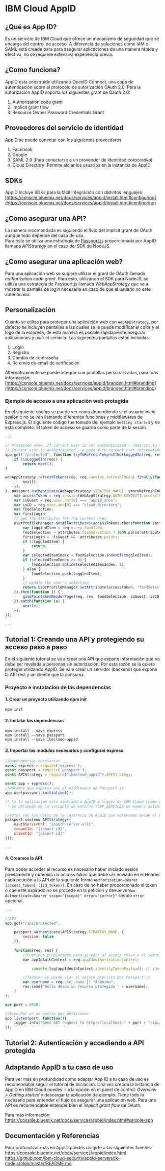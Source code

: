 IBM Cloud AppID
======

## ¿Qué es App ID?
Es un servicio de IBM Cloud que ofrece un mecanismo de seguridad que se encarga del control de acceso. 
A diferencia de soluciones como IAM o SAML está creada para para asegurar aplicaciones de una manera rápida y efectiva, no se requiere extensiva experiencia previa.

## ¿Como funciona?
AppID esta construido utilizando OpenID Connect, una capa de autenticación sobre el protocolo de autorización OAuth 2.0. Para la autorización AppID soporta los siguientes grant de Oauth 2.0:  
1. Authorization code grant  
2. Implicit grant flow
3. Resource Owner Password Credentials Grant  

## Proveedores del servicio de identidad
AppID se puede conectar con los siguientes proveedores  
1. Facebook
2. Google
3. SAML 2.0 (Para conectarse a un proveedor de identidad corporativo)
4. Cloud Directory: Permite alojar los usuarios en la instancia de AppID

## SDKs
AppID incluye SDKs para la fácil integración con distintos lenguajes: [https://console.bluemix.net/docs/services/appid/install.html#configuring](https://console.bluemix.net/docs/services/appid/install.html#configuring)

## ¿Como asegurar una API?
La manera recomendada es siguiendo el flujo del implicit grant de OAuth aunque todo depende del caso de uso.  
Para esto se utiliza una estrategia de [Passport.js](http://www.passportjs.org/) proporcionada por AppID llamada *APIStrategy* en el caso del SDK de NodeJS.   

## ¿Como asegurar una aplicación web?
Para una aplicación web se sugiere utilizar el grant de OAuth llamado *authorization code grant*. Para esto, utilizando el SDK para NodeJS, se utiliza una estrategia de Passport.js llamada *WebAppStrategy* que va a mostrar la pantalla de login necesaria en caso de que el usuario no este autenticado.

## Personalización
Cuanto se utiliza para proteger una aplicación web con `WebAppStrategy`, por defecto se incluyen pantallas a las cuales se le puede modificar el color y el logo de la empresa, de esta manera es posible rápidamente asegurar aplicaciones y usar el servicio. Las siguientes pantallas están incluidas:  
1. Login
2. Registro
3. Cambio de contraseña
4. Re envio de email de verificación  

Alternativamente se puede integrar con pantallas personalizadas, para más información: [https://console.bluemix.net/docs/services/appid/branded.html#branding](https://console.bluemix.net/docs/services/appid/branded.html#branding)

### Ejemplo de acceso a una aplicación web protegida
En el siguiente código se puede ver como dependiendo si el usuario inició sesión o no se van llamando diferentes funciones y middlewares de Express.js. El siguiente código fue tomado del ejemplo `Getting started` y no está completo. El token de acceso se guarda como parte de la sesión.
```javascript
...

// Protected area. If current user is not authenticated - redirect to the login widget will be returned.
// In case user is authenticated - a page with current user information will be returned.
app.get("/protected", function tryToRefreshTokensIfNotLoggedIn(req, res, next) {
	if (isLoggedIn(req)) {
		return next();
}

webAppStrategy.refreshTokens(req, req.cookies.refreshToken).finally(function() {
		next();
	});
}, passport.authenticate(WebAppStrategy.STRATEGY_NAME), storeRefreshTokenInCookie, function (req, res, next) {
	var accessToken = req.session[WebAppStrategy.AUTH_CONTEXT].accessToken;
	var isGuest = req.user.amr[0] === "appid_anon";
	var isCD = req.user.amr[0] === "cloud_directory";
	var foodSelection;
	var firstLogin;
	// get the attributes for the current user:
	userProfileManager.getAllAttributes(accessToken).then(function (attributes) {
		var toggledItem = req.query.foodItem;
		foodSelection = attributes.foodSelection ? JSON.parse(attributes.foodSelection) : [];
		firstLogin = !isGuest && !attributes.points;
		if (!toggledItem) {
			return;
		}
		var selectedItemIndex = foodSelection.indexOf(toggledItem);
		if (selectedItemIndex >= 0) {
			foodSelection.splice(selectedItemIndex, 1);
		} else {
			foodSelection.push(toggledItem);
		}
		// update the user's selection
		return userProfileManager.setAttribute(accessToken, "foodSelection", JSON.stringify(foodSelection));
	}).then(function () {
		givePointsAndRenderPage(req, res, foodSelection, isGuest, isCD, firstLogin);
	}).catch(function (e) {
		next(e);
	});
});

...

```

## Tutorial 1: Creando una API y protegiendo su acceso paso a paso
En el siguiente tutorial se va a crear una API que expone información que no debe ser revelada a personas sin autorización. Por esta razón se la quiere proteger utilizando AppID. Se va a crear un servidor (backend) que expone la API rest y un cliente que la consuma.

### Proyecto e instalacion de las dependencias
#### 1. Crear un proyecto utilizando npm init 
```
npm init
```
#### 2. Instalar las dependencias  
```
npm install --save express
npm install --save passport
npm install --save ibmcloud-appid
```
#### 3. Importar los modulos necesarios y configurar express
```javascript
//Dependencias necesarias
const express = require('express');
const passport = require('passport');
const APIStrategy = require("ibmcloud-appid").APIStrategy;

const app = express();
//Hacemos que express use el middleware de Passport.js
app.use(passport.initialize());

/* Si la aplicación esta asociada a AppID a travéz de IBM Cloud (como en Cloud Foundry) estos datos
 * se obtienen de la variable de entorno VCAP_SERVICES de manera automatica */

//Estos son los datos de la instancia de AppID que obtenemos desde el dashboard de AppID en la sección: View credentials
passport.use(new APIStrategy({
	oauthServerUrl: "{oauth-server-url}",
	tenantId: "{tenant-id}",
	clientId: "{client-id}"
}));

...

```
#### 4. Creamos la API
Para poder acceder al recurso es necesario haber iniciado sesión previamente y obtenido un *access token* que debe ser enviado en el Header cada petición a la API de la siguiente forma `Authorization=Bearer {access_token} [{id_token}]`. En caso de no haber proporcionado el token o que esté expirado no se procede en la petición y devuelve `Www-Authenticate=Bearer scope="{scope}" error="{error}"` siendo `error` opcional.
```javascript
...

//API
app.get("/api/protected",

	passport.authenticate(APIStrategy.STRATEGY_NAME, {
		session: false
    }),
    
	function(req, res) {
		//Contiene propiedades para acceder al access token y el identity token
		var appIdAuthContext = req.appIdAuthorizationContext;

	        console.log(appIdAuthContext.identityTokenPayload); // identity_token JSON decodifcado

		//Tambien se puede usar el objeto provisto por Passport.js
		var username = req.user.name || "Anónimo";
		res.send("Hello desde un recurso protegido " + username);
	}
);

var port = 8080;

//Escuchar en un puerto por peticiones
app.listen(port, function(){
	logger.info("Send GET request to http://localhost:" + port + "/api/protected");
});

```

## Tutorial 2: Autenticación y accediendo a API protegida



## Adaptando AppID a tu caso de uso
Para ver más en profundidad como adaptar App ID a tu caso de uso es recomendable seguir el tutorial de iniciación. Una vez creada la instancia de AppID en IBM Cloud puedes ir a la opción en el panel de control: *Overview > Getting started* y descargar la aplicación de ejemplo. Tiene todo lo necesario para entender el flujo de asegurar una aplicación web. Para una API es recomendable entender bien el *implicit grant flow* de OAuth.

Para más información: https://console.bluemix.net/docs/services/appid/index.html#sample-app

## Documentación y Referencias
Para profundizar más en AppID puedes dirigirte a las siguientes fuentes: 
https://console.bluemix.net/docs/services/appid/index.html
https://github.com/ibm-cloud-security/appid-serversdk-nodejs/blob/master/README.md
